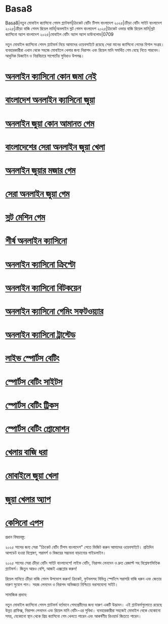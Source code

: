 # Basa8

Basa8|নতুন মোবাইল ক্যাসিনো গেমস প্ল্যাটফর্ম|ক্রিকেট বেটিং টিপস বাংলাদেশ ২০২৫|ক্রীড়া বেটিং সাইট বাংলাদেশ ২০২৫|ক্রীড়া বাজি গেমস রিয়েল মানি|অনলাইন স্লট গেমস বাংলাদেশ ২০২৫|ক্রিকেট ওভার বাজি রিয়েল মানি|স্লট ক্যাসিনো অ্যাপ বাংলাদেশ ২০২৫|মোবাইল বেটিং অ্যাপ অ্যাপ ডাউনলোড|0709

নতুন মোবাইল ক্যাসিনো গেমস প্ল্যাটফর্ম নিয়ে আমাদের ওয়েবসাইটে রয়েছে সেরা মানের ক্যাসিনো গেমের বিশাল সংগ্রহ। ব্যবহারকারীরা এখান থেকে সহজে মোবাইলে খেলার জন্য নিরাপদ এবং রিয়েল মানি সমর্থিত গেম বেছে নিতে পারবেন। আধুনিক ডিজাইন ও নিরবিচারে সাপোর্টের সুবিধাও উপলব্ধ।

#  <a href="https://basa8wap.net/">অনলাইন ক্যাসিনো কোন জমা নেই</a>

#  <a href="https://basa8now.com/">বাংলাদেশ অনলাইন ক্যাসিনো জুয়া</a>

#  <a href="https://basa8now.net/">অনলাইন জুয়া কোন আমানত গেম</a>

#  <a href="https://basa8us.net/">বাংলাদেশের সেরা অনলাইন জুয়া খেলা</a>

#  <a href="https://basa8pc.com/">অনলাইন জুয়ার মজার গেম</a>

#  <a href="https://basa8pc.net/">সেরা অনলাইন জুয়া গেম</a>

#  <a href="https://basa8hub.com/">স্লট মেশিন গেম</a>

#  <a href="https://basa8hub.net/">শীর্ষ অনলাইন ক্যাসিনো</a>

#  <a href="https://basa8sx.com/">অনলাইন ক্যাসিনো ক্রিপ্টো</a>

#  <a href="https://basa8sx.net/">অনলাইন ক্যাসিনো বিটকয়েন</a>

#  <a href="https://basa8wap.net/">অনলাইন ক্যাসিনো গেমিং সফটওয়্যার</a>

#  <a href="https://basa8wap.com/">অনলাইন ক্যাসিনো ট্রাস্টেড</a>

#  <a href="https://basa8pc.com/">লাইভ স্পোর্টস বেটিং</a>

#  <a href="https://basa8pc.net/">স্পোর্টস বেটিং সাইটস</a>

#  <a href="https://basa8live.com/">স্পোর্টস বেটিং ট্রিকস</a>

#  <a href="https://basa8live.net/">স্পোর্টস বেটিং প্রোমোশন</a>

#  <a href="https://basa8hub.net/">খেলায় বাজি ধরা</a>

#  <a href="https://basa8sx.com/">মোবাইলে জুয়া খেলা</a>

#  <a href="https://basa8sx.net/">জুয়া খেলার অ্যাপ</a>

#  <a href="https://basa8wap.net/">কেসিনো এপস</a>

প্রধান বিষয়বস্তু:

২০২৫ সালের জন্য সেরা "ক্রিকেট বেটিং টিপস বাংলাদেশ" পেতে ভিজিট করুন আমাদের ওয়েবসাইটে। প্রতিদিন আপডেট হওয়া বিশ্লেষণ, পরামর্শ ও বিজয়ের সম্ভাবনা বাড়ানোর গাইডলাইন।

২০২৫ সালের সেরা ক্রীড়া বেটিং সাইট বাংলাদেশে! লাইভ বেটিং, নিরাপদ লেনদেন ও দ্রুত রেজাল্ট সহ বিশ্লেষণভিত্তিক প্ল্যাটফর্ম। জিতুন আরও বেশি, আজই এক্সপ্লোর করুন!

রিয়েল মানিতে ক্রীড়া বাজি গেমস উপভোগ করুন! ক্রিকেট, ফুটবলসহ বিভিন্ন স্পোর্টসে সরাসরি বাজি ধরুন এবং জেতার দারুণ সুযোগ পান। সহজ লেনদেন ও নিরাপদ অভিজ্ঞতা নিশ্চিতে ভরসাযোগ্য সাইট।

সামাজিক প্রভাব:

নতুন মোবাইল ক্যাসিনো গেমস প্ল্যাটফর্ম বর্তমানে গেমপ্রেমীদের জন্য দারুণ একটি উদ্ভাবন। এই প্ল্যাটফর্মগুলোতে রয়েছে উন্নত গ্রাফিক্স, নিরাপদ লেনদেন এবং রিয়েল মানি বেটিং-এর সুবিধা। ব্যবহারকারীরা সহজেই মোবাইল থেকে যেকোনো সময়, যেকোনো স্থান থেকে প্রিয় ক্যাসিনো গেম খেলতে পারেন এবং আকর্ষণীয় রিওয়ার্ড জিততে পারেন।
